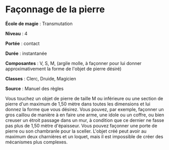 # Façonnage de la pierre

**École de magie** : Transmutation

**Niveau** : 4

**Portée** : contact

**Durée** : instantanée

**Composantes** : V, S, M, (argile molle, à façonner pour lui donner approximativement la forme de l'objet de pierre désiré)

**Classes** : Clerc, Druide, Magicien

**Source** : Manuel des règles

Vous touchez un objet de pierre de taille M ou inférieure ou une section de pierre d'un maximum de 1,50 mètre dans toutes les dimensions et lui donnez la forme que vous désirez. Vous pouvez, par exemple, façonner un gros caillou de manière à en faire une arme, une idole ou un coffre, ou bien creuser un étroit passage dans un mur, à condition que ce dernier ne fasse pas plus de 1,50 mètre d'épaisseur. Vous pouvez façonner une porte de pierre ou son chambranle pour la sceller. L'objet créé peut avoir au maximum deux charnières et un loquet, mais il est impossible de créer des mécanismes plus complexes.

